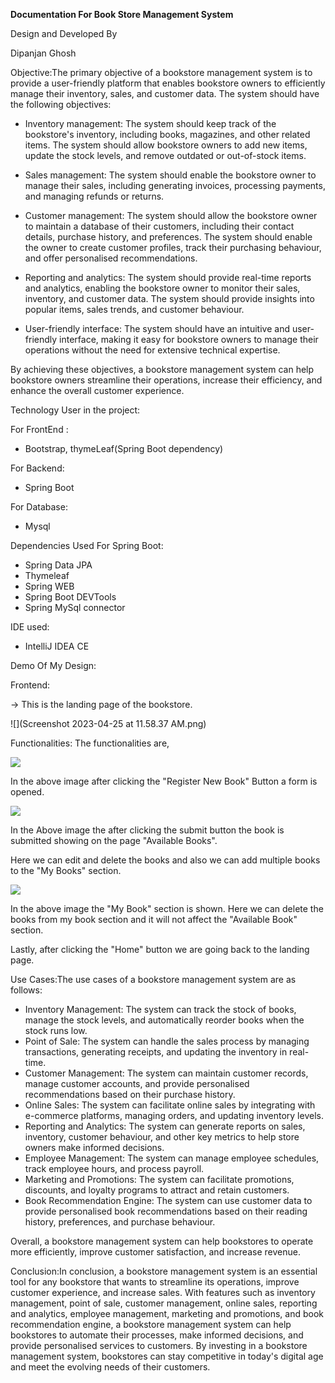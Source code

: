 **Documentation For Book Store Management System**

Design and Developed By

Dipanjan Ghosh

Objective:The primary objective of a bookstore management system is to provide a user-friendly platform that enables bookstore owners to efficiently manage their inventory, sales, and customer data. The system should have the following objectives:

- Inventory management: The system should keep track of the bookstore's inventory, including books, magazines, and other related items. The system should allow bookstore owners to add new items, update the stock levels, and remove outdated or out-of-stock items.

- Sales management: The system should enable the bookstore owner to manage their sales, including generating invoices, processing payments, and managing refunds or returns.

- Customer management: The system should allow the bookstore owner to maintain a database of their customers, including their contact details, purchase history, and preferences. The system should enable the owner to create customer profiles, track their purchasing behaviour, and offer personalised recommendations.

- Reporting and analytics: The system should provide real-time reports and analytics, enabling the bookstore owner to monitor their sales, inventory, and customer data. The system should provide insights into popular items, sales trends, and customer behaviour.

- User-friendly interface: The system should have an intuitive and user-friendly interface, making it easy for bookstore owners to manage their operations without the need for extensive technical expertise.

By achieving these objectives, a bookstore management system can help bookstore owners streamline their operations, increase their efficiency, and enhance the overall customer experience.

Technology User in the project:

For FrontEnd :

- Bootstrap, thymeLeaf(Spring Boot dependency)

For Backend:

- Spring Boot

For Database:

- Mysql

Dependencies Used For Spring Boot:

- Spring Data JPA
- Thymeleaf
- Spring WEB
- Spring Boot DEVTools
- Spring MySql connector

IDE used:

- IntelliJ IDEA CE

Demo Of My Design:

Frontend:

-\> This is the landing page of the bookstore.

![](Screenshot 2023-04-25 at 11.58.37 AM.png)

Functionalities: The functionalities are,

![](RackMultipart20230425-1-ch557e_html_1122fc99e4e0fc8c.png)

In the above image after clicking the "Register New Book" Button a form is opened.

![](RackMultipart20230425-1-ch557e_html_3b0c50d49eb2d9c3.png)

In the Above image the after clicking the submit button the book is submitted showing on the page "Available Books".

Here we can edit and delete the books and also we can add multiple books to the "My Books" section.

![](RackMultipart20230425-1-ch557e_html_f2dc743a3f7508ff.png)

In the above image the "My Book" section is shown. Here we can delete the books from my book section and it will not affect the "Available Book" section.

Lastly, after clicking the "Home" button we are going back to the landing page.

Use Cases:The use cases of a bookstore management system are as follows:

- Inventory Management: The system can track the stock of books, manage the stock levels, and automatically reorder books when the stock runs low.
- Point of Sale: The system can handle the sales process by managing transactions, generating receipts, and updating the inventory in real-time.
- Customer Management: The system can maintain customer records, manage customer accounts, and provide personalised recommendations based on their purchase history.
- Online Sales: The system can facilitate online sales by integrating with e-commerce platforms, managing orders, and updating inventory levels.
- Reporting and Analytics: The system can generate reports on sales, inventory, customer behaviour, and other key metrics to help store owners make informed decisions.
- Employee Management: The system can manage employee schedules, track employee hours, and process payroll.
- Marketing and Promotions: The system can facilitate promotions, discounts, and loyalty programs to attract and retain customers.
- Book Recommendation Engine: The system can use customer data to provide personalised book recommendations based on their reading history, preferences, and purchase behaviour.

Overall, a bookstore management system can help bookstores to operate more efficiently, improve customer satisfaction, and increase revenue.

Conclusion:In conclusion, a bookstore management system is an essential tool for any bookstore that wants to streamline its operations, improve customer experience, and increase sales. With features such as inventory management, point of sale, customer management, online sales, reporting and analytics, employee management, marketing and promotions, and book recommendation engine, a bookstore management system can help bookstores to automate their processes, make informed decisions, and provide personalised services to customers. By investing in a bookstore management system, bookstores can stay competitive in today's digital age and meet the evolving needs of their customers.

